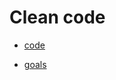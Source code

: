 # Clean code

- [code](https://github.com/cosminbucur/sda-clean-code.git)

- [goals](src/main/java/com/sda/GOALS.md)

